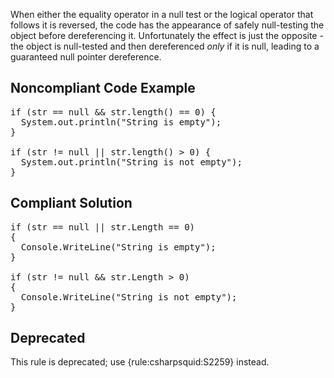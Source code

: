When either the equality operator in a null test or the logical operator that follows it is reversed, the code has the appearance of safely
null-testing the object before dereferencing it. Unfortunately the effect is just the opposite - the object is null-tested and then dereferenced
_only_ if it is null, leading to a guaranteed null pointer dereference.

## Noncompliant Code Example

<pre>
if (str == null &amp;&amp; str.length() == 0) {
  System.out.println("String is empty");
}

if (str != null || str.length() &gt; 0) {
  System.out.println("String is not empty");
}
</pre>

## Compliant Solution

<pre>
if (str == null || str.Length == 0)
{
  Console.WriteLine("String is empty");
}

if (str != null &amp;&amp; str.Length &gt; 0)
{
  Console.WriteLine("String is not empty");
}
</pre>

## Deprecated

This rule is deprecated; use {rule:csharpsquid:S2259} instead.